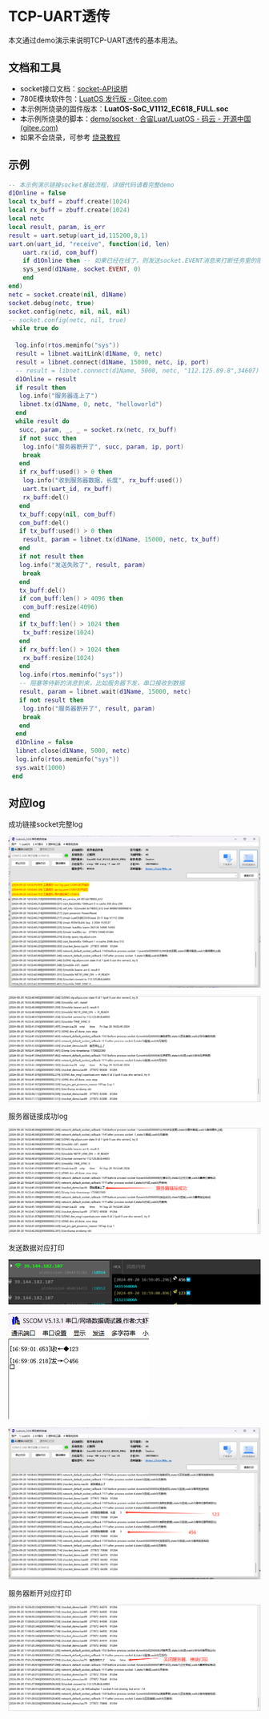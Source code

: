 # TCP-UART透传

本文通过demo演示来说明TCP-UART透传的基本用法。

## 文档和工具

- socket接口文档：[socket-API说明](https://wiki.luatos.com/api/socket.html)
- 780E模块软件包：[LuatOS 发行版 - Gitee.com](https://gitee.com/openLuat/LuatOS/releases)
- 本示例所烧录的固件版本：**LuatOS-SoC_V1112_EC618_FULL.soc**
- 本示例所烧录的脚本：[demo/socket · 合宙Luat/LuatOS - 码云 - 开源中国 (gitee.com)](https://gitee.com/openLuat/LuatOS/tree/master/demo/socket/EC618)
- 如果不会烧录，可参考 [烧录教程](https://doc.openluat.com/wiki/21?wiki_page_id=6024)

## 示例

``` lua
-- 本示例演示链接socket基础流程，详细代码请看完整demo
d1Online = false
local tx_buff = zbuff.create(1024)
local rx_buff = zbuff.create(1024)
local netc
local result, param, is_err
result = uart.setup(uart_id,115200,8,1)
uart.on(uart_id, "receive", function(id, len)
    uart.rx(id, com_buff)
    if d1Online then -- 如果已经在线了，则发送socket.EVENT消息来打断任务里的阻塞等待状态，让任务循环继续
    sys_send(d1Name, socket.EVENT, 0)
    end
end)
netc = socket.create(nil, d1Name)
socket.debug(netc, true)
socket.config(netc, nil, nil, nil)
-- socket.config(netc, nil, true)
 while true do

  log.info(rtos.meminfo("sys"))
  result = libnet.waitLink(d1Name, 0, netc)
  result = libnet.connect(d1Name, 15000, netc, ip, port)
  -- result = libnet.connect(d1Name, 5000, netc, "112.125.89.8",34607)
  d1Online = result
  if result then
   log.info("服务器连上了")
   libnet.tx(d1Name, 0, netc, "helloworld")
  end
  while result do
   succ, param, _, _ = socket.rx(netc, rx_buff)
   if not succ then
    log.info("服务器断开了", succ, param, ip, port)
    break
   end
   if rx_buff:used() > 0 then
    log.info("收到服务器数据，长度", rx_buff:used())
    uart.tx(uart_id, rx_buff)
    rx_buff:del()
   end
   tx_buff:copy(nil, com_buff)
   com_buff:del()
   if tx_buff:used() > 0 then
    result, param = libnet.tx(d1Name, 15000, netc, tx_buff)
   end
   if not result then
   log.info("发送失败了", result, param)
    break
   end
   tx_buff:del()
   if com_buff:len() > 4096 then
    com_buff:resize(4096)
   end
   if tx_buff:len() > 1024 then
    tx_buff:resize(1024)
   end
   if rx_buff:len() > 1024 then
    rx_buff:resize(1024)
   end
   log.info(rtos.meminfo("sys"))
   -- 阻塞等待新的消息到来，比如服务器下发，串口接收到数据
   result, param = libnet.wait(d1Name, 15000, netc)
   if not result then
    log.info("服务器断开了", result, param)
    break
   end
  end
  d1Online = false
  libnet.close(d1Name, 5000, netc)
  log.info(rtos.meminfo("sys"))
  sys.wait(1000)
 end
```

## 对应log

成功链接socket完整log

![alt text](image/image.png)

![alt text](image/image-1.png)

服务器链接成功log

![alt text](image/image-2.png)

发送数据对应打印

![alt text](image/image-4.png)

![alt text](image/image-3.png)

![alt text](image/image-5.png)

服务器断开对应打印

![alt text](image/image-6.png)
